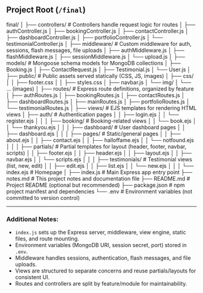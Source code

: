 ## Project Root (`/final`)

final/
│
├── controllers/ # Controllers handle request logic for routes
│ ├── authController.js
│ ├── bookingController.js
│ ├── contactController.js
│ ├── dashboardController.js
│ ├── portfolioController.js
│ └── testimonialController.js
│
├── middleware/ # Custom middleware for auth, sessions, flash messages, file uploads
│ ├── authMiddleware.js
│ ├── flashMiddleware.js
│ ├── sessionMiddleware.js
│ └── upload.js
│
├── models/ # Mongoose schema models for MongoDB collections
│ ├── Booking.js
│ ├── ContactRequest.js
│ ├── Testimonial.js
│ └── User.js
│
├── public/ # Public assets served statically (CSS, JS, images)
│ ├── css/
│ │ ├── footer.css
│ │ ├── styles.css
│ ├── navbar.js
│ └── img/
│ └── ... (images)
│
├── routes/ # Express route definitions, organized by feature
│ ├── authRoutes.js
│ ├── bookingRoutes.js
│ ├── contactRoutes.js
│ ├── dashboardRoutes.js
│ ├── mainRoutes.js
│ ├── portfolioRoutes.js
│ └── testimonialRoutes.js
│
├── views/ # EJS templates for rendering HTML views
│ ├── auth/ # Authentication pages
│ │ ├── login.ejs
│ │ └── register.ejs
│ │
│ ├── booking/ # Booking-related views
│ │ └── book.ejs
│ │ └── thankyou.ejs
│ │
│ ├── dashboard/ # User dashboard pages
│ │ ├── dashboard.ejs
│ │
│ ├── pages/ # Static/general pages
│ │ ├── about.ejs
│ │ ├── contact.ejs
│ │ ├── halloffame.ejs
│ │ └── notfound.ejs
│ │
│ ├── partials/ # Partial templates for layout (header, footer, navbar, scripts)
│ │ ├── footer.ejs
│ │ ├── header.ejs
│ │ ├── layout.ejs
│ │ ├── navbar.ejs
│ │ └── scripts.ejs
│ │
│ ├── testimonials/ # Testimonial views (list, new, edit)
│ │ ├── edit.ejs
│ │ ├── list.ejs
│ │ └── new.ejs
│ │
│ └── index.ejs # Homepage
│
├── index.js # Main Express app entry point
├── notes.md # This project notes and documentation file
├── README.md # Project README (optional but recommended)
├── package.json # npm project manifest and dependencies
└── .env # Environment variables (not committed to version control)


---

### Additional Notes:
- `index.js` sets up the Express server, middleware, view engine, static files, and route mounting.
- Environment variables (MongoDB URI, session secret, port) stored in `.env`.
- Middleware handles sessions, authentication, flash messages, and file uploads.
- Views are structured to separate concerns and reuse partials/layouts for consistent UI.
- Routes and controllers are split by feature/module for maintainability.

